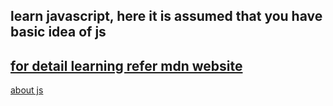 ## learn javascript, here it is assumed that you have basic idea of js
## [for detail learning refer mdn website](https://developer.mozilla.org/en-US/docs/Web/JavaScript)

[about js](./JSnotes/javascript.md)